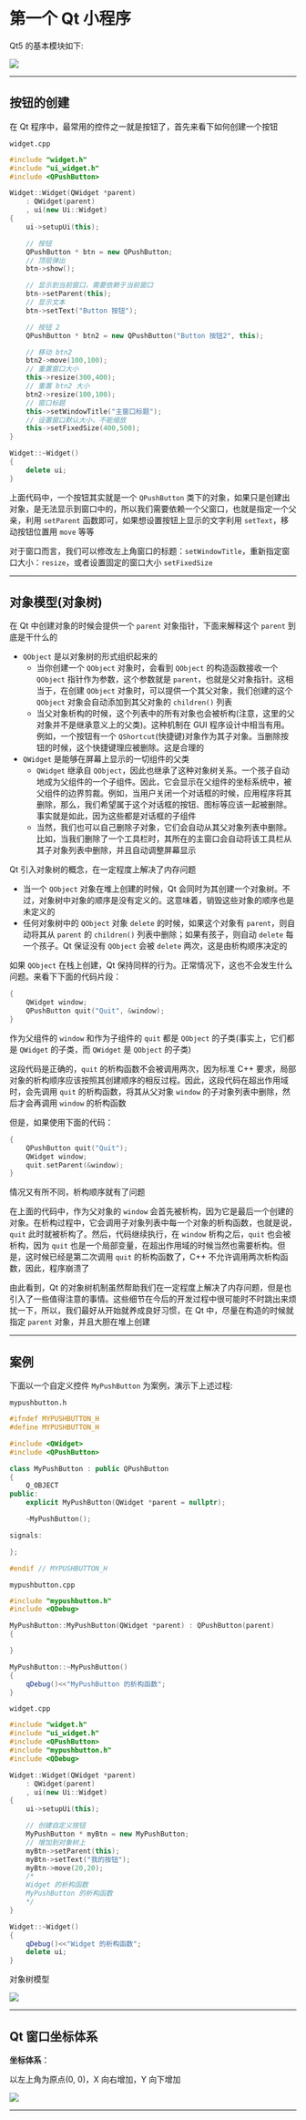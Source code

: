 # 第一个 Qt 小程序

Qt5 的基本模块如下:

![](../photos/part3/1.png)

---

## 按钮的创建

在 Qt 程序中，最常用的控件之一就是按钮了，首先来看下如何创建一个按钮

`widget.cpp`

```cpp
#include "widget.h"
#include "ui_widget.h"
#include <QPushButton>

Widget::Widget(QWidget *parent)
    : QWidget(parent)
    , ui(new Ui::Widget)
{
    ui->setupUi(this);

    // 按钮
    QPushButton * btn = new QPushButton;
    // 顶层弹出
    btn->show();

    // 显示到当前窗口，需要依赖于当前窗口
    btn->setParent(this);
    // 显示文本
    btn->setText("Button 按钮");

    // 按钮 2
    QPushButton * btn2 = new QPushButton("Button 按钮2", this);

    // 移动 btn2
    btn2->move(100,100);
    // 重置窗口大小
    this->resize(300,400);
    // 重置 btn2 大小
    btn2->resize(100,100);
    // 窗口标题
    this->setWindowTitle("主窗口标题");
    // 设置窗口默认大小，不能缩放
    this->setFixedSize(400,500);
}

Widget::~Widget()
{
    delete ui;
}
```

上面代码中，一个按钮其实就是一个 `QPushButton` 类下的对象，如果只是创建出对象，是无法显示到窗口中的，所以我们需要依赖一个父窗口，也就是指定一个父亲，利用 `setParent` 函数即可，如果想设置按钮上显示的文字利用 `setText`，移动按钮位置用 `move` 等等
	
对于窗口而言，我们可以修改左上角窗口的标题：`setWindowTitle`，重新指定窗口大小：`resize`，或者设置固定的窗口大小 `setFixedSize`

---

## 对象模型(对象树)

在 Qt 中创建对象的时候会提供一个 `parent` 对象指针，下面来解释这个 `parent` 到底是干什么的

* `QObject` 是以对象树的形式组织起来的
    * 当你创建一个 `QObject` 对象时，会看到 `QObject` 的构造函数接收一个 `QObject` 指针作为参数，这个参数就是 `parent`，也就是父对象指针。这相当于，在创建 `QObject` 对象时，可以提供一个其父对象，我们创建的这个 `QObject` 对象会自动添加到其父对象的 `children()` 列表
    * 当父对象析构的时候，这个列表中的所有对象也会被析构(注意，这里的父对象并不是继承意义上的父类)。这种机制在 GUI 程序设计中相当有用。例如，一个按钮有一个 `QShortcut`(快捷键)对象作为其子对象。当删除按钮的时候，这个快捷键理应被删除。这是合理的
* `QWidget` 是能够在屏幕上显示的一切组件的父类
    * `QWidget` 继承自 `QObject`，因此也继承了这种对象树关系。一个孩子自动地成为父组件的一个子组件。因此，它会显示在父组件的坐标系统中，被父组件的边界剪裁。例如，当用户关闭一个对话框的时候，应用程序将其删除，那么，我们希望属于这个对话框的按钮、图标等应该一起被删除。事实就是如此，因为这些都是对话框的子组件
    * 当然，我们也可以自己删除子对象，它们会自动从其父对象列表中删除。比如，当我们删除了一个工具栏时，其所在的主窗口会自动将该工具栏从其子对象列表中删除，并且自动调整屏幕显示

Qt 引入对象树的概念，在一定程度上解决了内存问题

* 当一个 `QObject` 对象在堆上创建的时候，Qt 会同时为其创建一个对象树。不过，对象树中对象的顺序是没有定义的。这意味着，销毁这些对象的顺序也是未定义的
* 任何对象树中的 `QObject` 对象 `delete` 的时候，如果这个对象有 `parent`，则自动将其从 `parent` 的 `children()` 列表中删除；如果有孩子，则自动 `delete` 每一个孩子。Qt 保证没有 `QObject` 会被 `delete` 两次，这是由析构顺序决定的

如果 `QObject` 在栈上创建，Qt 保持同样的行为。正常情况下，这也不会发生什么问题。来看下下面的代码片段：

```cpp
{
    QWidget window;
    QPushButton quit("Quit", &window);
}
```

作为父组件的 `window` 和作为子组件的 `quit` 都是 `QObject` 的子类(事实上，它们都是 `QWidget` 的子类，而 `QWidget` 是 `QObject` 的子类)

这段代码是正确的，`quit` 的析构函数不会被调用两次，因为标准 C++ 要求，局部对象的析构顺序应该按照其创建顺序的相反过程。因此，这段代码在超出作用域时，会先调用 `quit` 的析构函数，将其从父对象 `window` 的子对象列表中删除，然后才会再调用 `window` 的析构函数

但是，如果使用下面的代码：

```cpp
{
    QPushButton quit("Quit");
    QWidget window;
    quit.setParent(&window);
}
```

情况又有所不同，析构顺序就有了问题

在上面的代码中，作为父对象的 `window` 会首先被析构，因为它是最后一个创建的对象。在析构过程中，它会调用子对象列表中每一个对象的析构函数，也就是说，`quit` 此时就被析构了。然后，代码继续执行，在 `window` 析构之后，`quit` 也会被析构，因为 `quit` 也是一个局部变量，在超出作用域的时候当然也需要析构。但是，这时候已经是第二次调用 `quit` 的析构函数了，C++ 不允许调用两次析构函数，因此，程序崩溃了

由此看到，Qt 的对象树机制虽然帮助我们在一定程度上解决了内存问题，但是也引入了一些值得注意的事情。这些细节在今后的开发过程中很可能时不时跳出来烦扰一下，所以，我们最好从开始就养成良好习惯，在 Qt 中，尽量在构造的时候就指定 `parent` 对象，并且大胆在堆上创建

---

## 案例

下面以一个自定义控件 `MyPushButton` 为案例，演示下上述过程:

`mypushbutton.h`

```cpp
#ifndef MYPUSHBUTTON_H
#define MYPUSHBUTTON_H

#include <QWidget>
#include <QPushButton>

class MyPushButton : public QPushButton
{
    Q_OBJECT
public:
    explicit MyPushButton(QWidget *parent = nullptr);

    ~MyPushButton();

signals:

};

#endif // MYPUSHBUTTON_H
```

`mypushbutton.cpp`

```cpp
#include "mypushbutton.h"
#include <QDebug>

MyPushButton::MyPushButton(QWidget *parent) : QPushButton(parent)
{

}

MyPushButton::~MyPushButton()
{
    qDebug()<<"MyPushButton 的析构函数";
}
```

`widget.cpp`

```cpp
#include "widget.h"
#include "ui_widget.h"
#include <QPushButton>
#include "mypushbutton.h"
#include <QDebug>

Widget::Widget(QWidget *parent)
    : QWidget(parent)
    , ui(new Ui::Widget)
{
    ui->setupUi(this);

    // 创建自定义按钮
    MyPushButton * myBtn = new MyPushButton;
    // 增加到对象树上
    myBtn->setParent(this);
    myBtn->setText("我的按钮");
    myBtn->move(20,20);
    /*
    Widget 的析构函数
    MyPushButton 的析构函数
    */
}

Widget::~Widget()
{
    qDebug()<<"Widget 的析构函数";
    delete ui;
}
```

对象树模型

![](../photos/part3/2.png)

---

## Qt 窗口坐标体系

**坐标体系**：

以左上角为原点(0, 0)，X 向右增加，Y 向下增加

![](../photos/part3/3.png)

---
